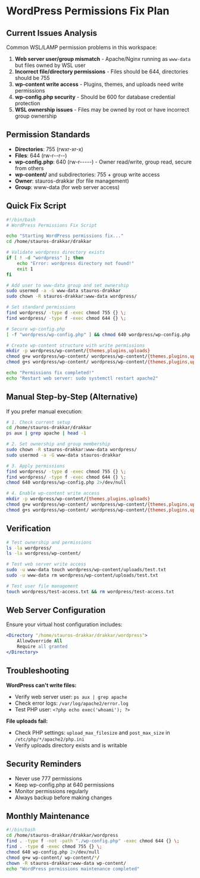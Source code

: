 # WordPress Permissions Fix Plan

## Current Issues Analysis

Common WSL/LAMP permission problems in this workspace:

1. **Web server user/group mismatch** - Apache/Nginx running as `www-data` but files owned by WSL user
2. **Incorrect file/directory permissions** - Files should be 644, directories should be 755
3. **wp-content write access** - Plugins, themes, and uploads need write permissions
4. **wp-config.php security** - Should be 600 for database credential protection
5. **WSL ownership issues** - Files may be owned by root or have incorrect group ownership

## Permission Standards

- **Directories**: 755 (rwxr-xr-x)
- **Files**: 644 (rw-r--r--)
- **wp-config.php**: 640 (rw-r-----) - Owner read/write, group read, secure from others
- **wp-content/** and subdirectories: 755 + group write access
- **Owner**: stauros-drakkar (for file management)
- **Group**: www-data (for web server access)

## Quick Fix Script

```bash
#!/bin/bash
# WordPress Permissions Fix Script

echo "Starting WordPress permissions fix..."
cd /home/stauros-drakkar/drakkar

# Validate wordpress directory exists
if [ ! -d "wordpress" ]; then
    echo "Error: wordpress directory not found!"
    exit 1
fi

# Add user to www-data group and set ownership
sudo usermod -a -G www-data stauros-drakkar
sudo chown -R stauros-drakkar:www-data wordpress/

# Set standard permissions
find wordpress/ -type d -exec chmod 755 {} \;
find wordpress/ -type f -exec chmod 644 {} \;

# Secure wp-config.php
[ -f "wordpress/wp-config.php" ] && chmod 640 wordpress/wp-config.php

# Create wp-content structure with write permissions
mkdir -p wordpress/wp-content/{themes,plugins,uploads}
chmod g+w wordpress/wp-content/ wordpress/wp-content/{themes,plugins,uploads}/
chmod g+s wordpress/wp-content/ wordpress/wp-content/{themes,plugins,uploads}/

echo "Permissions fix completed!"
echo "Restart web server: sudo systemctl restart apache2"
```

## Manual Step-by-Step (Alternative)

If you prefer manual execution:

```bash
# 1. Check current setup
cd /home/stauros-drakkar/drakkar
ps aux | grep apache | head -1

# 2. Set ownership and group membership
sudo chown -R stauros-drakkar:www-data wordpress/
sudo usermod -a -G www-data stauros-drakkar

# 3. Apply permissions
find wordpress/ -type d -exec chmod 755 {} \;
find wordpress/ -type f -exec chmod 644 {} \;
chmod 640 wordpress/wp-config.php 2>/dev/null

# 4. Enable wp-content write access
mkdir -p wordpress/wp-content/{themes,plugins,uploads}
chmod g+w wordpress/wp-content/ wordpress/wp-content/{themes,plugins,uploads}/
chmod g+s wordpress/wp-content/ wordpress/wp-content/{themes,plugins,uploads}/
```

## Verification

```bash
# Test ownership and permissions
ls -la wordpress/
ls -la wordpress/wp-content/

# Test web server write access
sudo -u www-data touch wordpress/wp-content/uploads/test.txt
sudo -u www-data rm wordpress/wp-content/uploads/test.txt

# Test user file management
touch wordpress/test-access.txt && rm wordpress/test-access.txt
```

## Web Server Configuration

Ensure your virtual host configuration includes:

```apache
<Directory "/home/stauros-drakkar/drakkar/wordpress">
    AllowOverride All
    Require all granted
</Directory>
```

## Troubleshooting

**WordPress can't write files:**
- Verify web server user: `ps aux | grep apache`
- Check error logs: `/var/log/apache2/error.log`
- Test PHP user: `<?php echo exec('whoami'); ?>`

**File uploads fail:**
- Check PHP settings: `upload_max_filesize` and `post_max_size` in `/etc/php/*/apache2/php.ini`
- Verify uploads directory exists and is writable

## Security Reminders

- Never use 777 permissions
- Keep wp-config.php at 640 permissions
- Monitor permissions regularly
- Always backup before making changes

## Monthly Maintenance

```bash
#!/bin/bash
cd /home/stauros-drakkar/drakkar/wordpress
find . -type f -not -path "./wp-config.php" -exec chmod 644 {} \;
find . -type d -exec chmod 755 {} \;
chmod 640 wp-config.php 2>/dev/null
chmod g+w wp-content/ wp-content/*/
chown -R stauros-drakkar:www-data wp-content/
echo "WordPress permissions maintenance completed"
```
